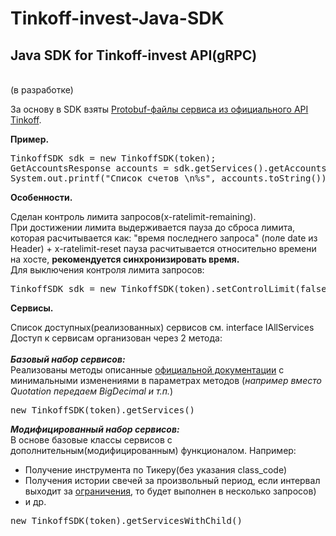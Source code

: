# Tinkoff-invest-Java-SDK
 <h2><b>Java SDK for Tinkoff-invest API(gRPC)</b></h2><br/>
  (в разработке)<br/>

За основу в SDK взяты <a href="https://github.com/Tinkoff/investAPI/tree/main/src/docs/contracts">Protobuf-файлы сервиса из официального API Tinkoff</a>.<br/>

<b>Пример.</b><br>
<pre>TinkoffSDK sdk = new TinkoffSDK(token);
GetAccountsResponse accounts = sdk.getServices().getAccounts().GetAccounts();
System.out.printf("Список счетов \n%s", accounts.toString());</pre>
 
<b>Особенности.</b><br/>

Сделан контроль лимита запросов(x-ratelimit-remaining).<br/>
При достижении лимита выдерживается пауза до сброса лимита, которая расчитывается как: "время последнего запроса" (поле date из Header) + x-ratelimit-reset пауза расчитывается относительно времени на хосте, <b>рекомендуется синхронизировать время. </b><br/>
Для выключения контроля лимита запросов: <br/>
<pre>TinkoffSDK sdk = new TinkoffSDK(token).setControlLimit(false);</pre>

<b>Сервисы.</b><br/>

Список доступных(реализованных) сервисов см. interface IAllServices <br/>
Доступ к сервисам организован через 2 метода: <br/><br/>
<i><b>Базовый набор сервисов:</b></i><br/>
Реализованы методы описанные <a href="https://tinkoff.github.io/investAPI/">официальной документации</a> с минимальными изменениями в параметрах методов (<i>например вместо Quotation передаем BigDecimal и т.п.</i>)
<pre>new TinkoffSDK(token).getServices()</pre>
<i><b>Модифицированный набор сервисов:</b></i><br/>
В основе базовые классы сервисов с дополнительным(модифицированным) функционалом. Например: <ul><li>Получение инструмента по Тикеру(без указания class_code)</li> <li>Получения истории свечей за произвольный период, если интервал выходит за <a href="https://tinkoff.github.io/investAPI/load_history/">ограничения</a>, то будет выполнен в несколько запросов)</li><li>и др.</li></ul>
<pre>new TinkoffSDK(token).getServicesWithChild()</pre>

